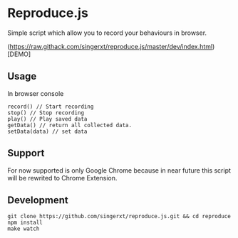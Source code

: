 # Reproduce.js

Simple script which allow you to record your behaviours in browser.

(https://raw.githack.com/singerxt/reproduce.js/master/dev/index.html)[DEMO]

## Usage

In browser console

```
record() // Start recording
stop() // Stop recording
play() // Play saved data
getData() // return all collected data.
setData(data) // set data

```

## Support 

For now supported is only Google Chrome because in near future this script will be rewrited to Chrome Extension.


## Development

```
git clone https://github.com/singerxt/reproduce.js.git && cd reproduce
npm install
make watch
```